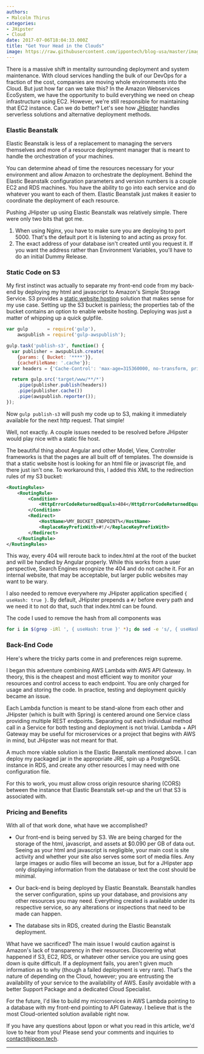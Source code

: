 ```yaml
---
authors:
- Malcolm Thirus
categories:
- JHipster
- Cloud
date: 2017-07-06T18:04:33.000Z
title: "Get Your Head in the Clouds"
image: https://raw.githubusercontent.com/ippontech/blog-usa/master/images/2017/06/Get-Your-Head-in-the-Clouds-Blog--1-.png
---
```


There is a massive shift in mentality surrounding deployment and system maintenance. With cloud services handling the bulk of our DevOps for a fraction of the cost, companies are moving whole environments into the Cloud. But just how far can we take this? In the Amazon Webservices EcoSystem, we have the opportunity to build everything we need on cheap infrastructure using EC2. However, we're still responsible for maintaining that EC2 instance. Can we do better?  Let's see how [JHipster](https://jhipster.github.io/) handles  serverless solutions and alternative deployment methods.

### Elastic Beanstalk
Elastic Beanstalk is less of a replacement to managing the servers themselves and more of a resource deployment manager that is meant to handle the orchestration of your machines. 

You can determine ahead of time the resources necessary for your environment and allow Amazon to orchestrate the deployment. Behind the Elastic Beanstalk configuration parameters and version numbers is a couple EC2 and RDS machines. You have the ability to go into each service and do whatever you want to each of them. Elastic Beanstalk just makes it easier to coordinate the deployment of each resource. 

Pushing JHipster up using Elastic Beanstalk was relatively simple. There were only two bits that got me.

1. When using Nginx, you have to make sure you are deploying to port 5000. That's the default port it is listening to and acting as proxy for.
2. The exact address of your database isn't created until you request it. If you want the address rather than Environment Variables, you'll have to do an initial Dummy Release.

### Static Code on S3
My first instinct was actually to separate my front-end code from my back-end by deploying my html and javascript to Amazon's Simple Storage Service. S3 provides a [static website hosting](http://docs.aws.amazon.com/AmazonS3/latest/dev/WebsiteHosting.html) solution that makes sense for my use case. Setting up the S3 bucket is painless; the properties tab of the bucket contains an option to enable website hosting. Deploying was just a matter of whipping up a quick gulpfile.

```javascript
var gulp       = require('gulp'),
    awspublish = require('gulp-awspublish');

gulp.task('publish-s3', function() {
  var publisher = awspublish.create(
    {params: { Bucket: '****'}},
    {cacheFileName: '.cache'});
  var headers = {'Cache-Control': 'max-age=315360000, no-transform, private'};

  return gulp.src('target/www/**/*')
    .pipe(publisher.publish(headers))
    .pipe(publisher.cache())
    .pipe(awspublish.reporter());
});
```
Now `gulp publish-s3` will push my code up to S3, making it immediately available for the next http request. That simple!

Well, not exactly. A couple issues needed to be resolved before JHipster would play nice with a static file host.

The beautiful thing about Angular and other Model, View, Controller frameworks is that the pages are all built off of templates. The downside is that a static website host is looking for an html file or javascript file, and there just isn't one. To workaround this, I added this XML to the redirection rules of my S3 bucket:
```xml
<RoutingRules>
    <RoutingRule>
        <Condition>
            <HttpErrorCodeReturnedEquals>404</HttpErrorCodeReturnedEquals>
        </Condition>
        <Redirect>
            <HostName>%MY_BUCKET_ENDPOINT%</HostName>
            <ReplaceKeyPrefixWith>#!/</ReplaceKeyPrefixWith>
        </Redirect>
    </RoutingRule>
</RoutingRules>
```
This way, every 404 will reroute back to index.html at the root of the bucket and will be handled by Angular properly. While this works from a user perspective, Search Engines recognize the 404 and do not cache it. For an internal website, that may be acceptable, but larger public websites may want to be wary.

I also needed to remove everywhere my JHipster application specified `{ useHash: true }`. By default, JHipster prepends a `#/` before every path and we need it to not do that, such that index.html can be found. 

The code I used to remove the hash from all components was
```bash
for i in $(grep -iRl ', { useHash: true }' *); do sed -e 's/, { useHash: true }//g' -i .old $i; done
```

### Back-End Code
Here's where the tricky parts come in and preferences reign supreme.

I began this adventure combining AWS Lambda with AWS API Gateway. In theory, this is the cheapest and most efficient way to monitor your resources and control access to each endpoint. You are only charged for usage and storing the code. In practice, testing and deployment quickly became an issue.

Each Lambda function is meant to be stand-alone from each other and JHipster (which is built with Spring) is centered around one Service class providing multiple REST endpoints. Separating out each individual method call in a Service for both testing and deployment is not trivial. Lambda + API Gateway may be useful for microservices or a project that begins with AWS in mind, but JHipster was not meant for that.

A much more viable solution is the Elastic Beanstalk mentioned above. I can deploy my packaged jar in the appropriate JRE, spin up a PostgreSQL instance in RDS, and create any other resources I may need with one configuration file.

For this to work, you must allow cross origin resource sharing (CORS) between the instance that Elastic Beanstalk set-up and the url that S3 is associated with.

### Pricing and Benefits
With all of that work done, what have we accomplished?

* Our front-end is being served by S3. We are being charged for the storage of the html, javascript, and assets at $0.090 per GB of data out. Seeing as your html and javascript is negligible, your main cost is site activity and whether your site also serves some sort of media files. Any large images or audio files will become an issue, but for a JHipster app only displaying information from the database or text the cost should be minimal.

* Our back-end is being deployed by Elastic Beanstalk. Beanstalk handles the server configuration, spins up your database, and provisions any other resources you may need. Everything created is available under its respective service, so any alterations or inspections that need to be made can happen.

* The database sits in RDS, created during the Elastic Beanstalk deployment.

What have we sacrificed? The main issue I would caution against is Amazon's lack of transparency in their resources. Discovering what happened if S3, EC2, RDS, or whatever other service you are using goes down is quite difficult. If a deployment fails, you aren't given much information as to why (though a failed deployment is very rare). That's the nature of depending on the Cloud, however; you are entrusting the availability of your service to the availability of AWS. Easily avoidable with a better Support Package and a dedicated Cloud Specialist.

For the future, I'd like to build my microservices in AWS Lambda pointing to a database with my front-end pointing to API Gateway. I believe that is the most Cloud-oriented solution available right now. 

If you have any questions about Ippon or what you read in this article, we'd love to hear from you! Please send your comments and inquiries to [contact@ippon.tech](mailto:contact@ippon.tech).

---
